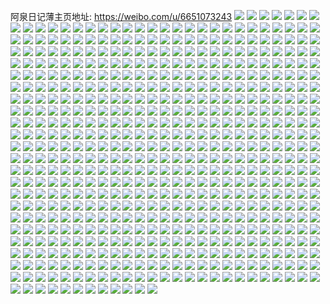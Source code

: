 阿泉日记薄主页地址: https://weibo.com/u/6651073243 
![](https://wx4.sinaimg.cn/mw2000/007g7dYTly1h914x9vu57j30u0140n3v.jpg) 
![](https://wx4.sinaimg.cn/mw2000/007g7dYTly1h914x4jyblj30u01nz176.jpg) 
![](https://wx4.sinaimg.cn/mw2000/007g7dYTly1h914xd29d1j30u0140wjs.jpg) 
![](https://wx4.sinaimg.cn/mw2000/007g7dYTly1h914x3jxgmj30u014014c.jpg) 
![](https://wx4.sinaimg.cn/mw2000/007g7dYTly1h914xb5fnaj30u013zthh.jpg) 
![](https://wx4.sinaimg.cn/mw2000/007g7dYTly1h914x5wu6sj30u02807nr.jpg) 
![](https://wx4.sinaimg.cn/mw2000/007g7dYTly1h914xdmvllj30u0140jxq.jpg) 
![](https://wx4.sinaimg.cn/mw2000/007g7dYTly1h914x7o37wj30u01y17m3.jpg) 
![](https://wx4.sinaimg.cn/mw2000/007g7dYTly1h914x8i3vcj30u0140wlh.jpg) 
![](https://wx4.sinaimg.cn/mw2000/007g7dYTly1h914xel00pj30u0140n5s.jpg) 
![](https://wx4.sinaimg.cn/mw2000/007g7dYTly1h914x97o5xj30u0140age.jpg) 
![](https://wx4.sinaimg.cn/mw2000/007g7dYTly1h914xcgzl9j30u0140teh.jpg) 
![](https://wx4.sinaimg.cn/mw2000/007g7dYTly1h8ygixyx53j317r1mbayq.jpg) 
![](https://wx4.sinaimg.cn/mw2000/007g7dYTly1h8ygivy6gvj317r1mce61.jpg) 
![](https://wx4.sinaimg.cn/mw2000/007g7dYTly1h8ygiykuqkj317r1mch7f.jpg) 
![](https://wx4.sinaimg.cn/mw2000/007g7dYTly1h8ygixisp2j317r1mc4qp.jpg) 
![](https://wx4.sinaimg.cn/mw2000/007g7dYTly1h8ygiyyzqlj317r1mc7ui.jpg) 
![](https://wx4.sinaimg.cn/mw2000/007g7dYTly1h8ygix3erfj30zk1hc1kx.jpg) 
![](https://wx4.sinaimg.cn/mw2000/007g7dYTly1h8ygiwduyxj317r1mc4i4.jpg) 
![](https://wx4.sinaimg.cn/mw2000/007g7dYTly1h8ygizhperj31ei1ei1kx.jpg) 
![](https://wx4.sinaimg.cn/mw2000/007g7dYTly1h8ygiwqvynj317r1mctuy.jpg) 
![](https://wx4.sinaimg.cn/mw2000/007g7dYTly1h8v4081if5j30u0191q9r.jpg) 
![](https://wx4.sinaimg.cn/mw2000/007g7dYTly1h8v406fpf2j31910u0dmw.jpg) 
![](https://wx4.sinaimg.cn/mw2000/007g7dYTly1h8v40jbdihj31910u0tg9.jpg) 
![](https://wx4.sinaimg.cn/mw2000/007g7dYTly1h8v40a3widj30u0191wlv.jpg) 
![](https://wx4.sinaimg.cn/mw2000/007g7dYTly1h8v40s38y3j30u01o0amx.jpg) 
![](https://wx4.sinaimg.cn/mw2000/007g7dYTly1h8v40ei7puj30u0191gt5.jpg) 
![](https://wx4.sinaimg.cn/mw2000/007g7dYTly1h8v40kj307j30u0191q8o.jpg) 
![](https://wx4.sinaimg.cn/mw2000/007g7dYTly1h8v40tyerlj30u0190q9l.jpg) 
![](https://wx4.sinaimg.cn/mw2000/007g7dYTly1h8v40nklaxj30u01900yt.jpg) 
![](https://wx4.sinaimg.cn/mw2000/007g7dYTly1h8v40cf465j30u0191wlo.jpg) 
![](https://wx4.sinaimg.cn/mw2000/007g7dYTly1h8v40h1jq7j30u0191agu.jpg) 
![](https://wx4.sinaimg.cn/mw2000/007g7dYTly1h8v40whnrnj30u0191tf4.jpg) 
![](https://wx4.sinaimg.cn/mw2000/007g7dYTly1h8mzq43mjoj30zk1hchdt.jpg) 
![](https://wx4.sinaimg.cn/mw2000/007g7dYTly1h8mvhe7wj3j317r1mcwxm.jpg) 
![](https://wx4.sinaimg.cn/mw2000/007g7dYTly1h8mzq22qo9j30zk1hckjl.jpg) 
![](https://wx4.sinaimg.cn/mw2000/007g7dYTly1h8mzq7zfx9j32c0340qv6.jpg) 
![](https://wx4.sinaimg.cn/mw2000/007g7dYTly1h8mzqq441rj32c0340qv9.jpg) 
![](https://wx4.sinaimg.cn/mw2000/007g7dYTly1h8mvhddnj4j325t21fkjm.jpg) 
![](https://wx4.sinaimg.cn/mw2000/007g7dYTly1h8mzqwgrvgj31q51q5hdt.jpg) 
![](https://wx4.sinaimg.cn/mw2000/007g7dYTly1h8mzr52sidj32c02c04qr.jpg) 
![](https://wx4.sinaimg.cn/mw2000/007g7dYTly1h8mzqtrw7uj31xe1xeqv5.jpg) 
![](https://wx4.sinaimg.cn/mw2000/007g7dYTly1h8mvhdyaipj317r1mcawd.jpg) 
![](https://wx4.sinaimg.cn/mw2000/007g7dYTly1h8mzqfr1fuj32c03401l1.jpg) 
![](https://wx4.sinaimg.cn/mw2000/007g7dYTly1h8mzr5skq7j30wi0winaf.jpg) 
![](https://wx4.sinaimg.cn/mw2000/007g7dYTly1h8mzr0zjdfj329n29qb2b.jpg) 
![](https://wx4.sinaimg.cn/mw2000/007g7dYTly1h8mzql101oj32c0340kjo.jpg) 
![](https://wx4.sinaimg.cn/mw2000/007g7dYTly1h8mzq0cd9gj32c0340npe.jpg) 
![](https://wx4.sinaimg.cn/mw2000/007g7dYTly1h8mvhams6ej3247247qv6.jpg) 
![](https://wx4.sinaimg.cn/mw2000/007g7dYTly1h8mvhhfxyhj32c0340kjn.jpg) 
![](https://wx4.sinaimg.cn/mw2000/007g7dYTly1h8gb01yk9uj30u0140qby.jpg) 
![](https://wx4.sinaimg.cn/mw2000/007g7dYTly1h8gazz7iooj30u00u0798.jpg) 
![](https://wx4.sinaimg.cn/mw2000/007g7dYTly1h8gazw68r6j30u0140dm3.jpg) 
![](https://wx4.sinaimg.cn/mw2000/007g7dYTly1h8gb00v9d8j30u00u078k.jpg) 
![](https://wx4.sinaimg.cn/mw2000/007g7dYTly1h8gazwpn4ij30u00u0wj0.jpg) 
![](https://wx4.sinaimg.cn/mw2000/007g7dYTly1h8gb02l07ej30vs0u0n2x.jpg) 
![](https://wx4.sinaimg.cn/mw2000/007g7dYTly1h8gazyeabij30u0140aka.jpg) 
![](https://wx4.sinaimg.cn/mw2000/007g7dYTly1h8gazx5zp1j30u00u0jw2.jpg) 
![](https://wx4.sinaimg.cn/mw2000/007g7dYTly1h8gb00apxjj30vs0u0dmw.jpg) 
![](https://wx4.sinaimg.cn/mw2000/007g7dYTly1h84ivf2ulsj30u00u0wiq.jpg) 
![](https://wx4.sinaimg.cn/mw2000/007g7dYTly1h84isqxlnxj30u00u0q88.jpg) 
![](https://wx4.sinaimg.cn/mw2000/007g7dYTly1h84it1hbltj30u01407e8.jpg) 
![](https://wx4.sinaimg.cn/mw2000/007g7dYTly1h84isoixybj30u00u00xq.jpg) 
![](https://wx4.sinaimg.cn/mw2000/007g7dYTly1h84ivahf51j30u01nmtay.jpg) 
![](https://wx4.sinaimg.cn/mw2000/007g7dYTly1h84iszf5jyj30u0140dn7.jpg) 
![](https://wx4.sinaimg.cn/mw2000/007g7dYTly1h84isstxjyj30u00u0440.jpg) 
![](https://wx4.sinaimg.cn/mw2000/007g7dYTly1h84isv5fp2j30u014079v.jpg) 
![](https://wx4.sinaimg.cn/mw2000/007g7dYTly1h84istyfhwj30u00u0tep.jpg) 
![](https://wx4.sinaimg.cn/mw2000/007g7dYTly1h84isxldkpj30u01407cw.jpg) 
![](https://wx4.sinaimg.cn/mw2000/007g7dYTly1h84ispuw2ij30u00u0wjs.jpg) 
![](https://wx4.sinaimg.cn/mw2000/007g7dYTly1h84ivd0q15j30u0140dkp.jpg) 
![](https://wx4.sinaimg.cn/mw2000/007g7dYTly1h83bvcdl5bj32c0340x6p.jpg) 
![](https://wx4.sinaimg.cn/mw2000/007g7dYTly1h83bvikn7kj32c0340b2a.jpg) 
![](https://wx4.sinaimg.cn/mw2000/007g7dYTly1h83bvrbzzhj30wi17ctiy.jpg) 
![](https://wx4.sinaimg.cn/mw2000/007g7dYTly1h83bv53qvlj32c0340b29.jpg) 
![](https://wx4.sinaimg.cn/mw2000/007g7dYTly1h83bv98g5cj32c03404qq.jpg) 
![](https://wx4.sinaimg.cn/mw2000/007g7dYTly1h83bvfrlayj32c0340b2a.jpg) 
![](https://wx4.sinaimg.cn/mw2000/007g7dYTly1h83bvli82yj32c0340b2a.jpg) 
![](https://wx4.sinaimg.cn/mw2000/007g7dYTly1h83bvnpa5tj32c03404qq.jpg) 
![](https://wx4.sinaimg.cn/mw2000/007g7dYTly1h83bvqnnxsj32c0340kjm.jpg) 
![](https://wx4.sinaimg.cn/mw2000/007g7dYTly1h809f80x90j31ru1ruhdt.jpg) 
![](https://wx4.sinaimg.cn/mw2000/007g7dYTly1h809f8ol1hj31ry1ryb29.jpg) 
![](https://wx4.sinaimg.cn/mw2000/007g7dYTly1h809f9kv58j32222224qq.jpg) 
![](https://wx4.sinaimg.cn/mw2000/007g7dYTly1h809fazfghj32c02c07wi.jpg) 
![](https://wx4.sinaimg.cn/mw2000/007g7dYTly1h7ykhtbtr3j30u0140qdu.jpg) 
![](https://wx4.sinaimg.cn/mw2000/007g7dYTly1h7yki2ho87j30u0140k04.jpg) 
![](https://wx4.sinaimg.cn/mw2000/007g7dYTly1h7ykhu8c6yj30u0140n56.jpg) 
![](https://wx4.sinaimg.cn/mw2000/007g7dYTly1h7ykhy3thsj30u01vih2o.jpg) 
![](https://wx4.sinaimg.cn/mw2000/007g7dYTly1h7yki42k0bj30u0140akf.jpg) 
![](https://wx4.sinaimg.cn/mw2000/007g7dYTly1h7ykhz9auxj30u01vinaj.jpg) 
![](https://wx4.sinaimg.cn/mw2000/007g7dYTly1h7ykhwvng9j30u00u0grd.jpg) 
![](https://wx4.sinaimg.cn/mw2000/007g7dYTly1h7ykhveercj31400u04a5.jpg) 
![](https://wx4.sinaimg.cn/mw2000/007g7dYTly1h7yki31c14j30u00u044e.jpg) 
![](https://wx4.sinaimg.cn/mw2000/007g7dYTly1h7yki1cxfoj30u0140qc1.jpg) 
![](https://wx4.sinaimg.cn/mw2000/007g7dYTly1h7ykhwaq4wj31400u0dr7.jpg) 
![](https://wx4.sinaimg.cn/mw2000/007g7dYTly1h7ykhs4brkj31hc0u0wnq.jpg) 
![](https://wx4.sinaimg.cn/mw2000/007g7dYTly1h7t5uees61j317r1mc4qp.jpg) 
![](https://wx4.sinaimg.cn/mw2000/007g7dYTly1h7t5uexk7uj30zk1hch4x.jpg) 
![](https://wx4.sinaimg.cn/mw2000/007g7dYTly1h7v50ieslmj31731lghdt.jpg) 
![](https://wx4.sinaimg.cn/mw2000/007g7dYTly1h7v50o1l3hj31ei1eiav4.jpg) 
![](https://wx4.sinaimg.cn/mw2000/007g7dYTly1h7v50j3jdfj31ej1eh1jx.jpg) 
![](https://wx4.sinaimg.cn/mw2000/007g7dYTly1h7v50og5o5j31ei1eiaxs.jpg) 
![](https://wx4.sinaimg.cn/mw2000/007g7dYTly1h7v50opq3ij31ei1ej4hd.jpg) 
![](https://wx4.sinaimg.cn/mw2000/007g7dYTly1h7v50ju5c5j317r1mcty4.jpg) 
![](https://wx4.sinaimg.cn/mw2000/007g7dYTly1h7v50fz2pij32c0340qv8.jpg) 
![](https://wx4.sinaimg.cn/mw2000/007g7dYTly1h7v50hptnbj31nx1nxu0x.jpg) 
![](https://wx4.sinaimg.cn/mw2000/007g7dYTly1h7v50n4s1fj32c0340kjo.jpg) 
![](https://wx4.sinaimg.cn/mw2000/007g7dYTly1h7v50irbfpj31mc17rtrw.jpg) 
![](https://wx4.sinaimg.cn/mw2000/007g7dYTly1h7v50nmmmej317r1mc1kx.jpg) 
![](https://wx4.sinaimg.cn/mw2000/007g7dYTly1h7v50jh4fkj317r1mc7pp.jpg) 
![](https://wx4.sinaimg.cn/mw2000/007g7dYTly1h7sw3a2fmvj317r1mcqoj.jpg) 
![](https://wx4.sinaimg.cn/mw2000/007g7dYTly1h7sw37cnvuj32c0340hdw.jpg) 
![](https://wx4.sinaimg.cn/mw2000/007g7dYTly1h7sw33gqgzj317r1mc1kx.jpg) 
![](https://wx4.sinaimg.cn/mw2000/007g7dYTly1h7sw330q4qj317r1mckhw.jpg) 
![](https://wx4.sinaimg.cn/mw2000/007g7dYTly1h7sw384rdgj317r1mc7m7.jpg) 
![](https://wx4.sinaimg.cn/mw2000/007g7dYTly1h7sw3928sqj317r1mc1kx.jpg) 
![](https://wx4.sinaimg.cn/mw2000/007g7dYTly1h7sw38k0svj317r1mc1hh.jpg) 
![](https://wx4.sinaimg.cn/mw2000/007g7dYTly1h7sw3eys0kj30zk1hch5t.jpg) 
![](https://wx4.sinaimg.cn/mw2000/007g7dYTly1h7sw32j6ihj31mc17r4ph.jpg) 
![](https://wx4.sinaimg.cn/mw2000/007g7dYTly1h7sw39pd8kj31mc17sh5t.jpg) 
![](https://wx4.sinaimg.cn/mw2000/007g7dYTly1h7sw39eoxzj317r1mce3g.jpg) 
![](https://wx4.sinaimg.cn/mw2000/007g7dYTly1h7sw3e54krj32c0340x6s.jpg) 
![](https://wx4.sinaimg.cn/mw2000/007g7dYTly1h7pm8w5xw7j30u0140dvj.jpg) 
![](https://wx4.sinaimg.cn/mw2000/007g7dYTly1h7pm91qr7oj30u0140dto.jpg) 
![](https://wx4.sinaimg.cn/mw2000/007g7dYTly1h7pm8xkdjyj30u0140qik.jpg) 
![](https://wx4.sinaimg.cn/mw2000/007g7dYTly1h7pm8yxs4jj30u0140too.jpg) 
![](https://wx4.sinaimg.cn/mw2000/007g7dYTly1h7pm9397r4j30u0140qaa.jpg) 
![](https://wx4.sinaimg.cn/mw2000/007g7dYTly1h7pm9080wqj31400u0h0c.jpg) 
![](https://wx4.sinaimg.cn/mw2000/007g7dYTly1h7pm94cksaj30u014014o.jpg) 
![](https://wx4.sinaimg.cn/mw2000/007g7dYTly1h7pm96lzjhj30u0140wq5.jpg) 
![](https://wx4.sinaimg.cn/mw2000/007g7dYTly1h7pm8tiaekj30u01407h2.jpg) 
![](https://wx4.sinaimg.cn/mw2000/007g7dYTly1h7pm92jcyhj30u0140jzr.jpg) 
![](https://wx4.sinaimg.cn/mw2000/007g7dYTly1h7pm95ffktj30u00u048f.jpg) 
![](https://wx4.sinaimg.cn/mw2000/007g7dYTly1h7pm97w56ej30u0140tji.jpg) 
![](https://wx4.sinaimg.cn/mw2000/007g7dYTly1h7myg5gg73j32c11r1hdv.jpg) 
![](https://wx4.sinaimg.cn/mw2000/007g7dYTly1h7myfverwbj317r1mcqtn.jpg) 
![](https://wx4.sinaimg.cn/mw2000/007g7dYTly1h7mygaq67sj317r1mc1kx.jpg) 
![](https://wx4.sinaimg.cn/mw2000/007g7dYTly1h7myfw150dj317r1mc1kx.jpg) 
![](https://wx4.sinaimg.cn/mw2000/007g7dYTly1h7myfuz10zj317r1mc1kx.jpg) 
![](https://wx4.sinaimg.cn/mw2000/007g7dYTly1h7myfvozx4j317r1mcwz9.jpg) 
![](https://wx4.sinaimg.cn/mw2000/007g7dYTly1h7myg0xu6kj33402c01l0.jpg) 
![](https://wx4.sinaimg.cn/mw2000/007g7dYTly1h7myg9zfl1j32c03401l2.jpg) 
![](https://wx4.sinaimg.cn/mw2000/007g7dYTly1h7myfwf7l6j31ei1eie77.jpg) 
![](https://wx4.sinaimg.cn/mw2000/007g7dYTly1h7krybak6oj30u0140al6.jpg) 
![](https://wx4.sinaimg.cn/mw2000/007g7dYTly1h7krycpb1cj30u0190qeg.jpg) 
![](https://wx4.sinaimg.cn/mw2000/007g7dYTly1h7krydppr9j30u014010n.jpg) 
![](https://wx4.sinaimg.cn/mw2000/007g7dYTly1h7kryf53i8j30u0190k46.jpg) 
![](https://wx4.sinaimg.cn/mw2000/007g7dYTly1h7krya1m5gj30u0140ai4.jpg) 
![](https://wx4.sinaimg.cn/mw2000/007g7dYTly1h7krygtuobj30u0190tks.jpg) 
![](https://wx4.sinaimg.cn/mw2000/007g7dYTly1h7kryingevj30u01o0gu6.jpg) 
![](https://wx4.sinaimg.cn/mw2000/007g7dYTly1h7kryk5m0hj31400u0wlk.jpg) 
![](https://wx4.sinaimg.cn/mw2000/007g7dYTly1h7krylfdtlj30u0140jzu.jpg) 
![](https://wx4.sinaimg.cn/mw2000/007g7dYTly1h7jhldgqchj317r1mb1kx.jpg) 
![](https://wx4.sinaimg.cn/mw2000/007g7dYTly1h7jhlma3j0j32c03404qs.jpg) 
![](https://wx4.sinaimg.cn/mw2000/007g7dYTly1h7jhlbon7jj317r1mchcm.jpg) 
![](https://wx4.sinaimg.cn/mw2000/007g7dYTly1h7jhlbz3noj30zk1z4n9p.jpg) 
![](https://wx4.sinaimg.cn/mw2000/007g7dYTly1h7jhlcvp1jj31ei1ei1hu.jpg) 
![](https://wx4.sinaimg.cn/mw2000/007g7dYTly1h7jhlb6qtbj30zk1bdn75.jpg) 
![](https://wx4.sinaimg.cn/mw2000/007g7dYTly1h7jhlcfpfbj317r1mchbe.jpg) 
![](https://wx4.sinaimg.cn/mw2000/007g7dYTly1h7jhlgemc6j30zk1hcty4.jpg) 
![](https://wx4.sinaimg.cn/mw2000/007g7dYTly1h7jhlfmbjdj30zk0zk10z.jpg) 
![](https://wx4.sinaimg.cn/mw2000/007g7dYTly1h7jhlf2k5ij33402c0u0z.jpg) 
![](https://wx4.sinaimg.cn/mw2000/007g7dYTly1h7jhln88avj317r1mckea.jpg) 
![](https://wx4.sinaimg.cn/mw2000/007g7dYTly1h7evwj6wznj319h19hkjl.jpg) 
![](https://wx4.sinaimg.cn/mw2000/007g7dYTly1h7evwkh5ktj31ei1ei4q6.jpg) 
![](https://wx4.sinaimg.cn/mw2000/007g7dYTly1h7evwjit6sj317r1mc78f.jpg) 
![](https://wx4.sinaimg.cn/mw2000/007g7dYTly1h7evwluqzbj31ei1eiqno.jpg) 
![](https://wx4.sinaimg.cn/mw2000/007g7dYTly1h7evwk0lwdj30zk1r5e81.jpg) 
![](https://wx4.sinaimg.cn/mw2000/007g7dYTly1h7evwkz1cbj30zk1z4tka.jpg) 
![](https://wx4.sinaimg.cn/mw2000/007g7dYTly1h7evwpgfzdj317r1mcnh3.jpg) 
![](https://wx4.sinaimg.cn/mw2000/007g7dYTly1h7evwlfbtbj317r1mcdva.jpg) 
![](https://wx4.sinaimg.cn/mw2000/007g7dYTly1h7evwikipcj31ei1ei4p3.jpg) 
![](https://wx4.sinaimg.cn/mw2000/007g7dYTly1h77yy9sc1sj32c03404g8.jpg) 
![](https://wx4.sinaimg.cn/mw2000/007g7dYTly1h77yy3qn7gj317r1mbgu6.jpg) 
![](https://wx4.sinaimg.cn/mw2000/007g7dYTly1h77yy8gztej317r1mcdoo.jpg) 
![](https://wx4.sinaimg.cn/mw2000/007g7dYTly1h77yy3ci22j317r1mc1kx.jpg) 
![](https://wx4.sinaimg.cn/mw2000/007g7dYTly1h783zs7moxj33402c0tmp.jpg) 
![](https://wx4.sinaimg.cn/mw2000/007g7dYTly1h77yy7zsw0j32c0340e81.jpg) 
![](https://wx4.sinaimg.cn/mw2000/007g7dYTly1h77yy42u3tj31mc17rgri.jpg) 
![](https://wx4.sinaimg.cn/mw2000/007g7dYTly1h76e0ymapqj318m18m418.jpg) 
![](https://wx4.sinaimg.cn/mw2000/007g7dYTly1h76e0y9gimj31ei1eidum.jpg) 
![](https://wx4.sinaimg.cn/mw2000/007g7dYTly1h76e0yyh3wj319k19ke1t.jpg) 
![](https://wx4.sinaimg.cn/mw2000/007g7dYTly1h75yypfvovj317r1mc101.jpg) 
![](https://wx4.sinaimg.cn/mw2000/007g7dYTly1h75yyo6sysj317r1mchdj.jpg) 
![](https://wx4.sinaimg.cn/mw2000/007g7dYTly1h75yyp1xe2j317r1mc7uz.jpg) 
![](https://wx4.sinaimg.cn/mw2000/007g7dYTly1h75yylu2etj31mc17rthn.jpg) 
![](https://wx4.sinaimg.cn/mw2000/007g7dYTly1h75yyol4jbj31mc17rh8j.jpg) 
![](https://wx4.sinaimg.cn/mw2000/007g7dYTly1h75yym66igj31mc17r77d.jpg) 
![](https://wx4.sinaimg.cn/mw2000/007g7dYTly1h75yzuser9j31ei1eiq5t.jpg) 
![](https://wx4.sinaimg.cn/mw2000/007g7dYTly1h6t2n3aqz1j317r1mctib.jpg) 
![](https://wx4.sinaimg.cn/mw2000/007g7dYTly1h6t2nwv2y9j30u00u0qhh.jpg) 
![](https://wx4.sinaimg.cn/mw2000/007g7dYTly1h6t2ncfm67j30zk0zk0x4.jpg) 
![](https://wx4.sinaimg.cn/mw2000/007g7dYTly1h6sx9chstdj31mc17ral5.jpg) 
![](https://wx4.sinaimg.cn/mw2000/007g7dYTly1h6t2nc7pcnj317s1mbwpp.jpg) 
![](https://wx4.sinaimg.cn/mw2000/007g7dYTly1h6t2n8p4woj33402c0u11.jpg) 
![](https://wx4.sinaimg.cn/mw2000/007g7dYTly1h6t2ncmgtbj312b12btd1.jpg) 
![](https://wx4.sinaimg.cn/mw2000/007g7dYTly1h6t2nax24ij3168168hdt.jpg) 
![](https://wx4.sinaimg.cn/mw2000/007g7dYTly1h6t2nczf15j317q1mbke4.jpg) 
![](https://wx4.sinaimg.cn/mw2000/007g7dYTly1h6t2nb9wcvj317r1mcnji.jpg) 
![](https://wx4.sinaimg.cn/mw2000/007g7dYTly1h6sx9bxqqyj31mc17rqt5.jpg) 
![](https://wx4.sinaimg.cn/mw2000/007g7dYTly1h6t2ndt4uej317r1mcwnr.jpg) 
![](https://wx4.sinaimg.cn/mw2000/007g7dYTly1h6t2ndhp48j317r1mc7wh.jpg) 
![](https://wx4.sinaimg.cn/mw2000/007g7dYTly1h6t2nbpdtxj317q1mb4hf.jpg) 
![](https://wx4.sinaimg.cn/mw2000/007g7dYTly1h6sx9bj3h6j319f19fe81.jpg) 
![](https://wx4.sinaimg.cn/mw2000/007g7dYTly1h6pl9trmi2j31ei1ei7s9.jpg) 
![](https://wx4.sinaimg.cn/mw2000/007g7dYTly1h6pl9qdylej31ei1ei181.jpg) 
![](https://wx4.sinaimg.cn/mw2000/007g7dYTly1h6pl9slv61j31ei1ei4lx.jpg) 
![](https://wx4.sinaimg.cn/mw2000/007g7dYTly1h6pl9pofdnj32io1w07wh.jpg) 
![](https://wx4.sinaimg.cn/mw2000/007g7dYTly1h6pl9r2qp1j31mc17rb29.jpg) 
![](https://wx4.sinaimg.cn/mw2000/007g7dYTly1h6pl9ysi7dj32p020r4qr.jpg) 
![](https://wx4.sinaimg.cn/mw2000/007g7dYTly1h6pl9vp3qtj30uk14qgql.jpg) 
![](https://wx4.sinaimg.cn/mw2000/007g7dYTly1h6plakllvej30u00u0k16.jpg) 
![](https://wx4.sinaimg.cn/mw2000/007g7dYTly1h6pl9rni3gj31mc17rkjl.jpg) 
![](https://wx4.sinaimg.cn/mw2000/007g7dYTly1h6l32l9wgsj30u01a6wwy.jpg) 
![](https://wx4.sinaimg.cn/mw2000/007g7dYTly1h6l32gv53mj30u014048u.jpg) 
![](https://wx4.sinaimg.cn/mw2000/007g7dYTly1h6l32k0r8hj30u019012s.jpg) 
![](https://wx4.sinaimg.cn/mw2000/007g7dYTly1h6l32httsqj30u0140an8.jpg) 
![](https://wx4.sinaimg.cn/mw2000/007g7dYTly1h6l32ly13xj31400u075y.jpg) 
![](https://wx4.sinaimg.cn/mw2000/007g7dYTly1h6l32fve3yj31400u0gsy.jpg) 
![](https://wx4.sinaimg.cn/mw2000/007g7dYTly1h6l32iufhrj30u0190dul.jpg) 
![](https://wx4.sinaimg.cn/mw2000/007g7dYTly1h6l32mo6chj30u0140tgv.jpg) 
![](https://wx4.sinaimg.cn/mw2000/007g7dYTly1h6l32np9nuj30u0190gt1.jpg) 
![](https://wx4.sinaimg.cn/mw2000/007g7dYTly1h6geiw3eyej30u0140tgn.jpg) 
![](https://wx4.sinaimg.cn/mw2000/007g7dYTly1h6geiwjwa7j313o0u0adw.jpg) 
![](https://wx4.sinaimg.cn/mw2000/007g7dYTly1h6e3drzr9ej31400u0127.jpg) 
![](https://wx4.sinaimg.cn/mw2000/007g7dYTly1h6e3dy6hgaj31400u0jzl.jpg) 
![](https://wx4.sinaimg.cn/mw2000/007g7dYTly1h6e3dsx16uj31400u0jvv.jpg) 
![](https://wx4.sinaimg.cn/mw2000/007g7dYTly1h6e3dz6zr7j30u00u0jz2.jpg) 
![](https://wx4.sinaimg.cn/mw2000/007g7dYTly1h6e3dr0xa2j31400u0q64.jpg) 
![](https://wx4.sinaimg.cn/mw2000/007g7dYTly1h6e3e0a5gtj31400u0dnr.jpg) 
![](https://wx4.sinaimg.cn/mw2000/007g7dYTly1h6e3dw1jyzj30w20u0798.jpg) 
![](https://wx4.sinaimg.cn/mw2000/007g7dYTly1h6e3dx56yhj31400u0gsh.jpg) 
![](https://wx4.sinaimg.cn/mw2000/007g7dYTly1h6e3du2donj30u0140k3f.jpg) 
![](https://wx4.sinaimg.cn/mw2000/007g7dYTly1h6e3dv61s2j30u0140ju4.jpg) 
![](https://wx4.sinaimg.cn/mw2000/007g7dYTly1h6e3e1fyalj31400u0grq.jpg) 
![](https://wx4.sinaimg.cn/mw2000/007g7dYTly1h6e3e2urwbj30u0140jyc.jpg) 
![](https://wx4.sinaimg.cn/mw2000/007g7dYTly1h6b522jtfvj31400u0gsq.jpg) 
![](https://wx4.sinaimg.cn/mw2000/007g7dYTly1h6b521otjvj30u0140q85.jpg) 
![](https://wx4.sinaimg.cn/mw2000/007g7dYTly1h69eug4paij30u0140wmz.jpg) 
![](https://wx4.sinaimg.cn/mw2000/007g7dYTly1h69eugsgz7j30u00u075l.jpg) 
![](https://wx4.sinaimg.cn/mw2000/007g7dYTly1h69euj4tuoj31400u077s.jpg) 
![](https://wx4.sinaimg.cn/mw2000/007g7dYTly1h69euk7ambj30u0140ab8.jpg) 
![](https://wx4.sinaimg.cn/mw2000/007g7dYTly1h69eunrupej31400u0n51.jpg) 
![](https://wx4.sinaimg.cn/mw2000/007g7dYTly1h69eul16bej30u0140jy6.jpg) 
![](https://wx4.sinaimg.cn/mw2000/007g7dYTly1h69eulpc5zj30u00u0gsb.jpg) 
![](https://wx4.sinaimg.cn/mw2000/007g7dYTly1h69eumu6qnj30u0140n0k.jpg) 
![](https://wx4.sinaimg.cn/mw2000/007g7dYTly1h69euf31s1j31400u0tcb.jpg) 
![](https://wx4.sinaimg.cn/mw2000/007g7dYTly1h683dn1hpqj31mc17r0zn.jpg) 
![](https://wx4.sinaimg.cn/mw2000/007g7dYTly1h683dr96eaj31ei1ei419.jpg) 
![](https://wx4.sinaimg.cn/mw2000/007g7dYTly1h683dngxoij31mc17r1kx.jpg) 
![](https://wx4.sinaimg.cn/mw2000/007g7dYTly1h683do57j9j31mc17rty5.jpg) 
![](https://wx4.sinaimg.cn/mw2000/007g7dYTly1h683dolp37j317r1mc4a5.jpg) 
![](https://wx4.sinaimg.cn/mw2000/007g7dYTly1h683dnsv3yj317q1mc4jm.jpg) 
![](https://wx4.sinaimg.cn/mw2000/007g7dYTly1h683doyz7yj31ei1eiqat.jpg) 
![](https://wx4.sinaimg.cn/mw2000/007g7dYTly1h683dm84frj31741n7wkw.jpg) 
![](https://wx4.sinaimg.cn/mw2000/007g7dYTly1h683dqwzfqj324x24x16s.jpg) 
![](https://wx4.sinaimg.cn/mw2000/007g7dYTly1h64rkvrkn5j31400u0n11.jpg) 
![](https://wx4.sinaimg.cn/mw2000/007g7dYTly1h64rksfk1jj31400u00wn.jpg) 
![](https://wx4.sinaimg.cn/mw2000/007g7dYTly1h64roadw62j30u0140k2o.jpg) 
![](https://wx4.sinaimg.cn/mw2000/007g7dYTly1h64rkq206dj31400u0jx7.jpg) 
![](https://wx4.sinaimg.cn/mw2000/007g7dYTly1h64rkuohomj30u0140afl.jpg) 
![](https://wx4.sinaimg.cn/mw2000/007g7dYTly1h64rkp42g8j30u0140dp0.jpg) 
![](https://wx4.sinaimg.cn/mw2000/007g7dYTly1h64rkt67foj30u0140jyz.jpg) 
![](https://wx4.sinaimg.cn/mw2000/007g7dYTly1h64rkqrmk3j30u0140mzc.jpg) 
![](https://wx4.sinaimg.cn/mw2000/007g7dYTly1h64rkro2zsj30u01400w7.jpg) 
![](https://wx4.sinaimg.cn/mw2000/007g7dYTly1h62v24zwl4j31mc17r1kx.jpg) 
![](https://wx4.sinaimg.cn/mw2000/007g7dYTly1h62v29h519j32a11pku0y.jpg) 
![](https://wx4.sinaimg.cn/mw2000/007g7dYTly1h62v2b2yoaj31mc17rngm.jpg) 
![](https://wx4.sinaimg.cn/mw2000/007g7dYTly1h62v2620p6j317r1mcn4d.jpg) 
![](https://wx4.sinaimg.cn/mw2000/007g7dYTly1h62v2arzywj314u1ig13r.jpg) 
![](https://wx4.sinaimg.cn/mw2000/007g7dYTly1h62v26eg0dj31ei1einnz.jpg) 
![](https://wx4.sinaimg.cn/mw2000/007g7dYTly1h62v26ru6mj31ei1eitd1.jpg) 
![](https://wx4.sinaimg.cn/mw2000/007g7dYTly1h62v25qy82j30x1181n4l.jpg) 
![](https://wx4.sinaimg.cn/mw2000/007g7dYTly1h62v278047j31mc17r4qp.jpg) 
![](https://wx4.sinaimg.cn/mw2000/007g7dYTly1h5z1gtp09tj31400u0guc.jpg) 
![](https://wx4.sinaimg.cn/mw2000/007g7dYTly1h5z1gz8y51j30vi0u00up.jpg) 
![](https://wx4.sinaimg.cn/mw2000/007g7dYTly1h5z1guii9gj31400u0td0.jpg) 
![](https://wx4.sinaimg.cn/mw2000/007g7dYTly1h5z1gvfow2j31400u0jw4.jpg) 
![](https://wx4.sinaimg.cn/mw2000/007g7dYTly1h5z1gscxujj31400u0tb5.jpg) 
![](https://wx4.sinaimg.cn/mw2000/007g7dYTly1h5z1gxij5cj30u0190dqf.jpg) 
![](https://wx4.sinaimg.cn/mw2000/007g7dYTly1h5z1gyij59j31400u0419.jpg) 
![](https://wx4.sinaimg.cn/mw2000/007g7dYTly1h5z1gwbofcj30u0190gvr.jpg) 
![](https://wx4.sinaimg.cn/mw2000/007g7dYTly1h5z1gqdjopj31400u0th7.jpg) 
![](https://wx4.sinaimg.cn/mw2000/007g7dYTly1h5uunqj2v0j33402c01l0.jpg) 
![](https://wx4.sinaimg.cn/mw2000/007g7dYTly1h5uuo0kj45j32c0340b2e.jpg) 
![](https://wx4.sinaimg.cn/mw2000/007g7dYTly1h5uungmbyij31be0zkndg.jpg) 
![](https://wx4.sinaimg.cn/mw2000/007g7dYTly1h5uunfyamwj30zk1be1kx.jpg) 
![](https://wx4.sinaimg.cn/mw2000/007g7dYTly1h5uunvzkp5j33402c01l3.jpg) 
![](https://wx4.sinaimg.cn/mw2000/007g7dYTly1h5uunmxiafj32c03401l0.jpg) 
![](https://wx4.sinaimg.cn/mw2000/007g7dYTly1h5uunjnf30j32c03401kz.jpg) 
![](https://wx4.sinaimg.cn/mw2000/007g7dYTly1h5uune4xqkj32c0340b2b.jpg) 
![](https://wx4.sinaimg.cn/mw2000/007g7dYTly1h5uunrgz7zj32302rze81.jpg) 
![](https://wx4.sinaimg.cn/mw2000/007g7dYTly1h5hlql8cbjj30u00u079s.jpg) 
![](https://wx4.sinaimg.cn/mw2000/007g7dYTly1h5hlqnaqpsj30u0190wt4.jpg) 
![](https://wx4.sinaimg.cn/mw2000/007g7dYTly1h5hlqlvt7sj30u00u0grh.jpg) 
![](https://wx4.sinaimg.cn/mw2000/007g7dYTly1h5hlqjlj4nj30u0140ai3.jpg) 
![](https://wx4.sinaimg.cn/mw2000/007g7dYTly1h5hmnux83tj30v30u0q4w.jpg) 
![](https://wx4.sinaimg.cn/mw2000/007g7dYTly1h5hlqp4nivj30u014047v.jpg) 
![](https://wx4.sinaimg.cn/mw2000/007g7dYTly1h5hlqoka8uj30u018zapi.jpg) 
![](https://wx4.sinaimg.cn/mw2000/007g7dYTly1h5hlqk4m64j30u0141aga.jpg) 
![](https://wx4.sinaimg.cn/mw2000/007g7dYTly1h5hlqpzkckj30u018zamo.jpg) 
![](https://wx4.sinaimg.cn/mw2000/007g7dYTly1h5hlqqknswj31400u07at.jpg) 
![](https://wx4.sinaimg.cn/mw2000/007g7dYTly1h5hlqmidigj30u0140n5g.jpg) 
![](https://wx4.sinaimg.cn/mw2000/007g7dYTly1h5hlqr0gawj30ra0khdii.jpg) 
![](https://wx4.sinaimg.cn/mw2000/007g7dYTly1h5bxegzbq4j33402c0hdv.jpg) 
![](https://wx4.sinaimg.cn/mw2000/007g7dYTly1h5bxeicrmij317r1mcnnk.jpg) 
![](https://wx4.sinaimg.cn/mw2000/007g7dYTly1h5bxej3peaj317r1mcx3q.jpg) 
![](https://wx4.sinaimg.cn/mw2000/007g7dYTly1h5bxehno0lj317r1mcdxh.jpg) 
![](https://wx4.sinaimg.cn/mw2000/007g7dYTly1h5bxel01kej317r1mc1kx.jpg) 
![](https://wx4.sinaimg.cn/mw2000/007g7dYTly1h5bxee1vdmj317e1mtto5.jpg) 
![](https://wx4.sinaimg.cn/mw2000/007g7dYTly1h5bxekaj6lj31ba1hz1kx.jpg) 
![](https://wx4.sinaimg.cn/mw2000/007g7dYTly1h5bxellx36j31mc17r7oz.jpg) 
![](https://wx4.sinaimg.cn/mw2000/007g7dYTly1h5bxejojdmj31mc17r1io.jpg) 
![](https://wx4.sinaimg.cn/mw2000/007g7dYTly1h575re95bwj30u0140wlq.jpg) 
![](https://wx4.sinaimg.cn/mw2000/007g7dYTly1h575rioookj30u0140dlf.jpg) 
![](https://wx4.sinaimg.cn/mw2000/007g7dYTly1h575rkmbc9j31400u0dlt.jpg) 
![](https://wx4.sinaimg.cn/mw2000/007g7dYTly1h575rflsagj31400u010q.jpg) 
![](https://wx4.sinaimg.cn/mw2000/007g7dYTly1h575rg6u1tj31400u0ak5.jpg) 
![](https://wx4.sinaimg.cn/mw2000/007g7dYTly1h575rezcwqj316n0u0ajn.jpg) 
![](https://wx4.sinaimg.cn/mw2000/007g7dYTly1h575rgvabdj31400u0h1d.jpg) 
![](https://wx4.sinaimg.cn/mw2000/007g7dYTly1h575rib1rmj31400u0463.jpg) 
![](https://wx4.sinaimg.cn/mw2000/007g7dYTly1h575rhqnd4j31400u0tml.jpg) 
![](https://wx4.sinaimg.cn/mw2000/007g7dYTly1h575rjloyqj30u0140akw.jpg) 
![](https://wx4.sinaimg.cn/mw2000/007g7dYTly1h575rl8c8sj30wi0oezr9.jpg) 
![](https://wx4.sinaimg.cn/mw2000/007g7dYTly1h575rk0wjmj31400u07be.jpg) 
![](https://wx4.sinaimg.cn/mw2000/007g7dYTly1h565dqy8btj30u0140go8.jpg) 
![](https://wx4.sinaimg.cn/mw2000/007g7dYTly1h565dqkd1cj30u00u0jul.jpg) 
![](https://wx4.sinaimg.cn/mw2000/007g7dYTly1h565dr9pnqj30u00u0tb6.jpg) 
![](https://wx4.sinaimg.cn/mw2000/007g7dYTly1h565drjfovj30u00u0q54.jpg) 
![](https://wx4.sinaimg.cn/mw2000/007g7dYTly1h565drw65bj30u00u0acs.jpg) 
![](https://wx4.sinaimg.cn/mw2000/007g7dYTly1h565ds9e50j30u00u0juz.jpg) 
![](https://wx4.sinaimg.cn/mw2000/007g7dYTly1h565dsn1w0j30u00u0acx.jpg) 
![](https://wx4.sinaimg.cn/mw2000/007g7dYTly1h565dtb09fj30u00uhjt5.jpg) 
![](https://wx4.sinaimg.cn/mw2000/007g7dYTly1h565dtls15j30u00u0jtv.jpg) 
![](https://wx4.sinaimg.cn/mw2000/007g7dYTly1h5494h2xo2j30u0140dj4.jpg) 
![](https://wx4.sinaimg.cn/mw2000/007g7dYTly1h5494dqqvrj30u0140ahb.jpg) 
![](https://wx4.sinaimg.cn/mw2000/007g7dYTly1h5494fxucdj30u01400xf.jpg) 
![](https://wx4.sinaimg.cn/mw2000/007g7dYTly1h5494e8d8cj30u0140tdh.jpg) 
![](https://wx4.sinaimg.cn/mw2000/007g7dYTly1h5494iyoiyj30u0140wkp.jpg) 
![](https://wx4.sinaimg.cn/mw2000/007g7dYTly1h5494enk35j30u00u07a6.jpg) 
![](https://wx4.sinaimg.cn/mw2000/007g7dYTly1h5494fb6vhj31400u0gux.jpg) 
![](https://wx4.sinaimg.cn/mw2000/007g7dYTly1h5494joyhrj31400u0n5s.jpg) 
![](https://wx4.sinaimg.cn/mw2000/007g7dYTly1h5494gltdrj30u014047q.jpg) 
![](https://wx4.sinaimg.cn/mw2000/007g7dYTly1h5494hwtpyj30u0141alh.jpg) 
![](https://wx4.sinaimg.cn/mw2000/007g7dYTly1h5494d3qejj30u0140101.jpg) 
![](https://wx4.sinaimg.cn/mw2000/007g7dYTly1h5494ihf13j30u0140qb8.jpg) 
![](https://wx4.sinaimg.cn/mw2000/007g7dYTly1h4wtagks3nj30u014049p.jpg) 
![](https://wx4.sinaimg.cn/mw2000/007g7dYTly1h4wtaf80pkj30u01407dz.jpg) 
![](https://wx4.sinaimg.cn/mw2000/007g7dYTly1h4wtafrgoaj30u0140n5h.jpg) 
![](https://wx4.sinaimg.cn/mw2000/007g7dYTly1h4wta7ziw9j30u0140gsx.jpg) 
![](https://wx4.sinaimg.cn/mw2000/007g7dYTly1h4wtab1j8tj30u0140gt5.jpg) 
![](https://wx4.sinaimg.cn/mw2000/007g7dYTly1h4wta7hbltj30u01440za.jpg) 
![](https://wx4.sinaimg.cn/mw2000/007g7dYTly1h4wtaag0cwj30u014ewob.jpg) 
![](https://wx4.sinaimg.cn/mw2000/007g7dYTly1h4wta93wyhj30u0140ags.jpg) 
![](https://wx4.sinaimg.cn/mw2000/007g7dYTly1h4wta9s9haj30u0140n69.jpg) 
![](https://wx4.sinaimg.cn/mw2000/007g7dYTly1h4wtabjasaj30u014043q.jpg) 
![](https://wx4.sinaimg.cn/mw2000/007g7dYTly1h4wtah6ir9j30u0140wme.jpg) 
![](https://wx4.sinaimg.cn/mw2000/007g7dYTly1h4wtac4939j31400u0jz5.jpg) 
![](https://wx4.sinaimg.cn/mw2000/007g7dYTly1h4wta8k9loj30u0140q97.jpg) 
![](https://wx4.sinaimg.cn/mw2000/007g7dYTly1h4wtahwxhhj30u01407g7.jpg) 
![](https://wx4.sinaimg.cn/mw2000/007g7dYTly1h4s9h70gemj31kg2397wi.jpg) 
![](https://wx4.sinaimg.cn/mw2000/007g7dYTly1h4s9gw19o0j32bc3347wi.jpg) 
![](https://wx4.sinaimg.cn/mw2000/007g7dYTly1h4s9gsh2maj30lb0sgdkd.jpg) 
![](https://wx4.sinaimg.cn/mw2000/007g7dYTly1h4s9h1i2q3j32bc334qv6.jpg) 
![](https://wx4.sinaimg.cn/mw2000/007g7dYTly1h4s9guqvmpj32bc334npe.jpg) 
![](https://wx4.sinaimg.cn/mw2000/007g7dYTly1h4s9h31a8oj32bc334u0y.jpg) 
![](https://wx4.sinaimg.cn/mw2000/007g7dYTly1h4s9gxjpbuj32bc3344qq.jpg) 
![](https://wx4.sinaimg.cn/mw2000/007g7dYTly1h4s9h4jadxj32372s94qr.jpg) 
![](https://wx4.sinaimg.cn/mw2000/007g7dYTly1h4s9h00i4pj32bc334npe.jpg) 
![](https://wx4.sinaimg.cn/mw2000/007g7dYTly1h4l84esxlaj32c03401l0.jpg) 
![](https://wx4.sinaimg.cn/mw2000/007g7dYTly1h4l83nkjkdj30zk17una9.jpg) 
![](https://wx4.sinaimg.cn/mw2000/007g7dYTly1h4l83ml1iej32c03401l0.jpg) 
![](https://wx4.sinaimg.cn/mw2000/007g7dYTly1h4l843jeofj30zk1hcx21.jpg) 
![](https://wx4.sinaimg.cn/mw2000/007g7dYTly1h4l83ozbzej30zk1bek37.jpg) 
![](https://wx4.sinaimg.cn/mw2000/007g7dYTly1h4l8424ok8j30zk1hc7wh.jpg) 
![](https://wx4.sinaimg.cn/mw2000/007g7dYTly1h4l83ugwekj32by33yx6p.jpg) 
![](https://wx4.sinaimg.cn/mw2000/007g7dYTly1h4l844xgc3j30sf11wn76.jpg) 
![](https://wx4.sinaimg.cn/mw2000/007g7dYTly1h4l83zmd3ij31qy2bxu0x.jpg) 
![](https://wx4.sinaimg.cn/mw2000/007g7dYTly1h4glxxb1koj32c02c0hdw.jpg) 
![](https://wx4.sinaimg.cn/mw2000/007g7dYTly1h4glxzdsm5j32c02c04qr.jpg) 
![](https://wx4.sinaimg.cn/mw2000/007g7dYTly1h4glypkdjlj32c02c0e84.jpg) 
![](https://wx4.sinaimg.cn/mw2000/007g7dYTly1h4gly6l7v1j32c02c0e84.jpg) 
![](https://wx4.sinaimg.cn/mw2000/007g7dYTly1h4glyzs9kaj31w01w0qs8.jpg) 
![](https://wx4.sinaimg.cn/mw2000/007g7dYTly1h4glyebm37j32c02c0npg.jpg) 
![](https://wx4.sinaimg.cn/mw2000/007g7dYTly1h4glyyzuxcj32c02c0b2c.jpg) 
![](https://wx4.sinaimg.cn/mw2000/007g7dYTly1h4glyk9clbj32c02c0npf.jpg) 
![](https://wx4.sinaimg.cn/mw2000/007g7dYTly1h4glyumfuqj32c02c07wk.jpg) 
![](https://wx4.sinaimg.cn/mw2000/007g7dYTly1h4e9tg4at7j30u00u0gsg.jpg) 
![](https://wx4.sinaimg.cn/mw2000/007g7dYTly1h4e9tc9vzhj30u00u0qa0.jpg) 
![](https://wx4.sinaimg.cn/mw2000/007g7dYTly1h4e9tf029sj30u00u045d.jpg) 
![](https://wx4.sinaimg.cn/mw2000/007g7dYTly1h4e9td2jbaj30u00u0tdo.jpg) 
![](https://wx4.sinaimg.cn/mw2000/007g7dYTly1h4e9tbqmezj30u00u0td3.jpg) 
![](https://wx4.sinaimg.cn/mw2000/007g7dYTly1h4e9te79bij30u00u0gt9.jpg) 
![](https://wx4.sinaimg.cn/mw2000/007g7dYTly1h4e9tco638j30u00u0wk6.jpg) 
![](https://wx4.sinaimg.cn/mw2000/007g7dYTly1h4e9tfm3x7j30u00u0tf6.jpg) 
![](https://wx4.sinaimg.cn/mw2000/007g7dYTly1h4e9tdjqdxj30u00u079c.jpg) 
![](https://wx4.sinaimg.cn/mw2000/007g7dYTly1h4aq3gcoa3j32c02c01l0.jpg) 
![](https://wx4.sinaimg.cn/mw2000/007g7dYTly1h4aq3hb5upj319i19i168.jpg) 
![](https://wx4.sinaimg.cn/mw2000/007g7dYTly1h4d8lbzd97j32c02c04qs.jpg) 
![](https://wx4.sinaimg.cn/mw2000/007g7dYTly1h4aq381eboj30sg0sg11q.jpg) 
![](https://wx4.sinaimg.cn/mw2000/007g7dYTly1h4aq37be8qj32c02c0qv7.jpg) 
![](https://wx4.sinaimg.cn/mw2000/007g7dYTly1h4d8ldhxvcj30sg0sgqbk.jpg) 
![](https://wx4.sinaimg.cn/mw2000/007g7dYTly1h4cc4aj76wj320a20ahdu.jpg) 
![](https://wx4.sinaimg.cn/mw2000/007g7dYTly1h4cc4ni6bej32c02c0e83.jpg) 
![](https://wx4.sinaimg.cn/mw2000/007g7dYTly1h4cc46ftz4j32c02c0hdv.jpg) 
![](https://wx4.sinaimg.cn/mw2000/007g7dYTly1h4cc3x4svnj30zk1z4e81.jpg) 
![](https://wx4.sinaimg.cn/mw2000/007g7dYTly1h4cc4qhzozj32c02c0u0z.jpg) 
![](https://wx4.sinaimg.cn/mw2000/007g7dYTly1h4cc3yjoqnj30zk1xpb29.jpg) 
![](https://wx4.sinaimg.cn/mw2000/007g7dYTly1h4cc3vyl8tj32c02c0e83.jpg) 
![](https://wx4.sinaimg.cn/mw2000/007g7dYTly1h4cc40k6wjj32c02c07wi.jpg) 
![](https://wx4.sinaimg.cn/mw2000/007g7dYTly1h4cc4gnouej32c02c0u0y.jpg) 
![](https://wx4.sinaimg.cn/mw2000/007g7dYTly1h4apy8efixj31j71j7qv5.jpg) 
![](https://wx4.sinaimg.cn/mw2000/007g7dYTly1h4apyta7bnj32c02c0b2c.jpg) 
![](https://wx4.sinaimg.cn/mw2000/007g7dYTly1h4apyi3pzlj31fp1fp1ky.jpg) 
![](https://wx4.sinaimg.cn/mw2000/007g7dYTly1h4apym8semj32c02c04qr.jpg) 
![](https://wx4.sinaimg.cn/mw2000/007g7dYTly1h4apyfsu3lj325a25ahdv.jpg) 
![](https://wx4.sinaimg.cn/mw2000/007g7dYTly1h4apy62qs8j32c02c07wj.jpg) 
![](https://wx4.sinaimg.cn/mw2000/007g7dYTly1h4apybsohfj327f27fhdw.jpg) 
![](https://wx4.sinaimg.cn/mw2000/007g7dYTly1h4apyppqu6j32c02c0e84.jpg) 
![](https://wx4.sinaimg.cn/mw2000/007g7dYTly1h4apyj8ys9j30zd0zd1kx.jpg) 
![](https://wx4.sinaimg.cn/mw2000/007g7dYTly1h47h8cj79vj32c02c0b2b.jpg) 
![](https://wx4.sinaimg.cn/mw2000/007g7dYTly1h47h8ed9avj317j17j1kx.jpg) 
![](https://wx4.sinaimg.cn/mw2000/007g7dYTly1h48m2s9b11j32c02c0e82.jpg) 
![](https://wx4.sinaimg.cn/mw2000/007g7dYTly1h47e2s22cvj32c02c0b2a.jpg) 
![](https://wx4.sinaimg.cn/mw2000/007g7dYTly1h47e377n7sj32c02c0x6q.jpg) 
![](https://wx4.sinaimg.cn/mw2000/007g7dYTly1h47e31ufemj320i20i1kz.jpg) 
![](https://wx4.sinaimg.cn/mw2000/007g7dYTly1h47e2y9bi5j32c02c04qr.jpg) 
![](https://wx4.sinaimg.cn/mw2000/007g7dYTly1h47e3jdl3ij31uq1uqb2a.jpg) 
![](https://wx4.sinaimg.cn/mw2000/007g7dYTly1h47e2versoj32c02c0e83.jpg) 
![](https://wx4.sinaimg.cn/mw2000/007g7dYTly1h47e3gbccnj32bg2bg4qs.jpg) 
![](https://wx4.sinaimg.cn/mw2000/007g7dYTly1h47e6cugivj32c02c04qs.jpg) 
![](https://wx4.sinaimg.cn/mw2000/007g7dYTly1h47e2qcqq3j32c02c0x6q.jpg) 
![](https://wx4.sinaimg.cn/mw2000/007g7dYTly1h43sbp5u6dj322w22wb2b.jpg) 
![](https://wx4.sinaimg.cn/mw2000/007g7dYTly1h43sbqvh7vj30wi0wi100.jpg) 
![](https://wx4.sinaimg.cn/mw2000/007g7dYTly1h43sbmxi2qj31v81v8hdu.jpg) 
![](https://wx4.sinaimg.cn/mw2000/007g7dYTly1h43sbqmhttj30wi0wi7bk.jpg) 
![](https://wx4.sinaimg.cn/mw2000/007g7dYTly1h43sbm185uj31t01t04qq.jpg) 
![](https://wx4.sinaimg.cn/mw2000/007g7dYTly1h43sbsbjmhj3239239u0y.jpg) 
![](https://wx4.sinaimg.cn/mw2000/007g7dYTly1h43sbo1se3j32c02c01kz.jpg) 
![](https://wx4.sinaimg.cn/mw2000/007g7dYTly1h43sbq7f1vj31ag1tq1kx.jpg) 
![](https://wx4.sinaimg.cn/mw2000/007g7dYTly1h43sbl3smxj32c02c0qv6.jpg) 
![](https://wx4.sinaimg.cn/mw2000/007g7dYTly1h41j9ccrxoj32c02c0u0y.jpg) 
![](https://wx4.sinaimg.cn/mw2000/007g7dYTly1h41j9e9shlj32c02c0kjl.jpg) 
![](https://wx4.sinaimg.cn/mw2000/007g7dYTly1h41j9hrvprj31kz1kzkjl.jpg) 
![](https://wx4.sinaimg.cn/mw2000/007g7dYTly1h41j9m573nj32c02c07wi.jpg) 
![](https://wx4.sinaimg.cn/mw2000/007g7dYTly1h41j9ah9qkj31ze1zeb29.jpg) 
![](https://wx4.sinaimg.cn/mw2000/007g7dYTly1h41j9o2vjyj326j26jnpd.jpg) 
![](https://wx4.sinaimg.cn/mw2000/007g7dYTly1h3zcy0scgjj328m28mhdu.jpg) 
![](https://wx4.sinaimg.cn/mw2000/007g7dYTly1h3zcy3f97hj32c02c01kz.jpg) 
![](https://wx4.sinaimg.cn/mw2000/007g7dYTly1h3zcy47rdfj32c02c07wh.jpg) 
![](https://wx4.sinaimg.cn/mw2000/007g7dYTly1h3zcy5r0gqj32c02c0x6p.jpg) 
![](https://wx4.sinaimg.cn/mw2000/007g7dYTly1h3zcye62nzj32c02c0qv7.jpg) 
![](https://wx4.sinaimg.cn/mw2000/007g7dYTly1h3zcxvzzp4j32c02c01kz.jpg) 
![](https://wx4.sinaimg.cn/mw2000/007g7dYTly1h3zcyanbtnj32c02c0x6q.jpg) 
![](https://wx4.sinaimg.cn/mw2000/007g7dYTly1h3zcy86djlj32c02c0kjn.jpg) 
![](https://wx4.sinaimg.cn/mw2000/007g7dYTly1h3zcygmdjqj32c02c04qq.jpg) 
![](https://wx4.sinaimg.cn/mw2000/007g7dYTly1h3vtxnufwej31sn1snx6p.jpg) 
![](https://wx4.sinaimg.cn/mw2000/007g7dYTly1h3vtxim057j32c02c0x6q.jpg) 
![](https://wx4.sinaimg.cn/mw2000/007g7dYTly1h3vtxpqmj5j31u51u5npd.jpg) 
![](https://wx4.sinaimg.cn/mw2000/007g7dYTly1h3vtxrzyeuj325e25e7wh.jpg) 
![](https://wx4.sinaimg.cn/mw2000/007g7dYTly1h3vtxffohyj30wi110x23.jpg) 
![](https://wx4.sinaimg.cn/mw2000/007g7dYTly1h3vtxwt519j32c02c04qr.jpg) 
![](https://wx4.sinaimg.cn/mw2000/007g7dYTly1h3vtxlcyo9j329y29y7wj.jpg) 
![](https://wx4.sinaimg.cn/mw2000/007g7dYTly1h3vtxcj346j32c02c0x6q.jpg) 
![](https://wx4.sinaimg.cn/mw2000/007g7dYTly1h3vtxe9l04j30wi192e81.jpg) 
![](https://wx4.sinaimg.cn/mw2000/007g7dYTly1h3tk59k3byj32c02c0u0y.jpg) 
![](https://wx4.sinaimg.cn/mw2000/007g7dYTly1h3tk5k1z1ej31sl1t24qp.jpg) 
![](https://wx4.sinaimg.cn/mw2000/007g7dYTly1h3tk572b23j322o22ox6q.jpg) 
![](https://wx4.sinaimg.cn/mw2000/007g7dYTly1h3tk5lmgekj32c02c0b2a.jpg) 
![](https://wx4.sinaimg.cn/mw2000/007g7dYTly1h3tk5gp926j32c02c0u0z.jpg) 
![](https://wx4.sinaimg.cn/mw2000/007g7dYTly1h3tk5p73x9j32c02c0qv7.jpg) 
![](https://wx4.sinaimg.cn/mw2000/007g7dYTly1h3tk5i6pfuj31t91t9kjg.jpg) 
![](https://wx4.sinaimg.cn/mw2000/007g7dYTly1h3tk5czozoj32c02c0kjm.jpg) 
![](https://wx4.sinaimg.cn/mw2000/007g7dYTly1h3tk5b5b2bj31ri1riauy.jpg) 
![](https://wx4.sinaimg.cn/mw2000/007g7dYTly1h3so7pcxpbj30wi0witeh.jpg) 
![](https://wx4.sinaimg.cn/mw2000/007g7dYTly1h3so7qz6yaj31i91i9k8q.jpg) 
![](https://wx4.sinaimg.cn/mw2000/007g7dYTly1h3so7mh03nj30wi0win3g.jpg) 
![](https://wx4.sinaimg.cn/mw2000/007g7dYTly1h3so7o7sxjj319c19casp.jpg) 
![](https://wx4.sinaimg.cn/mw2000/007g7dYTly1h3so7rpra8j30wi0witg8.jpg) 
![](https://wx4.sinaimg.cn/mw2000/007g7dYTly1h3so7s4s1ij30sf0sf0zo.jpg) 
![](https://wx4.sinaimg.cn/mw2000/007g7dYTly1h3so7t3108j315o14o49m.jpg) 
![](https://wx4.sinaimg.cn/mw2000/007g7dYTly1h3so7tf1isj30ku0kcgpq.jpg) 
![](https://wx4.sinaimg.cn/mw2000/007g7dYTly1h3so7tt060j30wi0widn0.jpg) 
![](https://wx4.sinaimg.cn/mw2000/007g7dYTly1h3lh8u6s36j325t25qx6q.jpg) 
![](https://wx4.sinaimg.cn/mw2000/007g7dYTly1h3lh8y4xruj32c02c07wj.jpg) 
![](https://wx4.sinaimg.cn/mw2000/007g7dYTly1h3lh8s87ejj32c02c0hdv.jpg) 
![](https://wx4.sinaimg.cn/mw2000/007g7dYTly1h3lh906sevj32c02c0e83.jpg) 
![](https://wx4.sinaimg.cn/mw2000/007g7dYTly1h3lh92zbvgj31w01w0hdt.jpg) 
![](https://wx4.sinaimg.cn/mw2000/007g7dYTly1h3lh926bqej32c02c0b2b.jpg) 
![](https://wx4.sinaimg.cn/mw2000/007g7dYTly1h3lh8yjxobj30zk1hcws9.jpg) 
![](https://wx4.sinaimg.cn/mw2000/007g7dYTly1h3lh8vy03xj32c02c04qr.jpg) 
![](https://wx4.sinaimg.cn/mw2000/007g7dYTly1h3lh8ojjmsj30u0140781.jpg) 
![](https://wx4.sinaimg.cn/mw2000/007g7dYTly1h3lh94tnvrj32c02c0kjn.jpg) 
![](https://wx4.sinaimg.cn/mw2000/007g7dYTly1h3lh957pqlj30sg0sfn44.jpg) 
![](https://wx4.sinaimg.cn/mw2000/007g7dYTly1h3lh977wqzj32c02c04qr.jpg) 
![](https://wx4.sinaimg.cn/mw2000/007g7dYTly1h3ibiscp0dj32ad2adqv6.jpg) 
![](https://wx4.sinaimg.cn/mw2000/007g7dYTly1h3ibiuks9pj32c02c0npd.jpg) 
![](https://wx4.sinaimg.cn/mw2000/007g7dYTly1h3ibixchjwj32c02c0hdu.jpg) 
![](https://wx4.sinaimg.cn/mw2000/007g7dYTly1h3ibizti0tj31zm1zmx6p.jpg) 
![](https://wx4.sinaimg.cn/mw2000/007g7dYTly1h3hzp5j90uj32c02c0u10.jpg) 
![](https://wx4.sinaimg.cn/mw2000/007g7dYTly1h3hzpawvwpj32c02c01l0.jpg) 
![](https://wx4.sinaimg.cn/mw2000/007g7dYTly1h3hzp29mh8j31on1onhdt.jpg) 
![](https://wx4.sinaimg.cn/mw2000/007g7dYTly1h3hzoq1kqlj32c02c0x6q.jpg) 
![](https://wx4.sinaimg.cn/mw2000/007g7dYTly1h3hzp7s0daj31xh1xhe83.jpg) 
![](https://wx4.sinaimg.cn/mw2000/007g7dYTly1h3hzpbublyj31t61t64qp.jpg) 
![](https://wx4.sinaimg.cn/mw2000/007g7dYTly1h3hzozix0cj32c02c0x6q.jpg) 
![](https://wx4.sinaimg.cn/mw2000/007g7dYTly1h3hzp1bk8pj32c02c0e83.jpg) 
![](https://wx4.sinaimg.cn/mw2000/007g7dYTly1h3fpah6z0ej32c02c04qr.jpg) 
![](https://wx4.sinaimg.cn/mw2000/007g7dYTly1h3fpan6azgj315s15sh70.jpg) 
![](https://wx4.sinaimg.cn/mw2000/007g7dYTly1h3fpalpnl8j32c02c0kjm.jpg) 
![](https://wx4.sinaimg.cn/mw2000/007g7dYTly1h3fpaa87yuj32c02c0hdv.jpg) 
![](https://wx4.sinaimg.cn/mw2000/007g7dYTly1h3fpaskp2kj32c02c0b2b.jpg) 
![](https://wx4.sinaimg.cn/mw2000/007g7dYTly1h3fpacjcr9j32c02c0npe.jpg) 
![](https://wx4.sinaimg.cn/mw2000/007g7dYTly1h3fpanz84kj31a21a27pl.jpg) 
![](https://wx4.sinaimg.cn/mw2000/007g7dYTly1h3fpaeg8kqj32c02c0b2a.jpg) 
![](https://wx4.sinaimg.cn/mw2000/007g7dYTly1h3fpa6xc5dj32c02c0npe.jpg) 
![](https://wx4.sinaimg.cn/mw2000/007g7dYTly1h3bizldkbwj327v27vkjm.jpg) 
![](https://wx4.sinaimg.cn/mw2000/007g7dYTly1h3biznzd2kj32c02c04qq.jpg) 
![](https://wx4.sinaimg.cn/mw2000/007g7dYTly1h3bizrujvdj32c02c04qr.jpg) 
![](https://wx4.sinaimg.cn/mw2000/007g7dYTly1h3biztcht1j32c02c0no3.jpg) 
![](https://wx4.sinaimg.cn/mw2000/007g7dYTly1h3bizw9fmbj325r25re81.jpg) 
![](https://wx4.sinaimg.cn/mw2000/007g7dYTly1h3bizyppsvj31zn1zl7wh.jpg) 
![](https://wx4.sinaimg.cn/mw2000/007g7dYTly1h3bj97b3qkj326x26xu0x.jpg) 
![](https://wx4.sinaimg.cn/mw2000/007g7dYTly1h3b33ifx4lj32c02c0u0y.jpg) 
![](https://wx4.sinaimg.cn/mw2000/007g7dYTly1h3b4137dtfj32c02c04qq.jpg) 
![](https://wx4.sinaimg.cn/mw2000/007g7dYTly1h3b33ckz4rj32c02c04qq.jpg) 
![](https://wx4.sinaimg.cn/mw2000/007g7dYTly1h3b331exm9j32c02c0b2a.jpg) 
![](https://wx4.sinaimg.cn/mw2000/007g7dYTly1h3b32xsdfpj3140140wks.jpg) 
![](https://wx4.sinaimg.cn/mw2000/007g7dYTly1h3b32zje8cj32c02c07wi.jpg) 
![](https://wx4.sinaimg.cn/mw2000/007g7dYTly1h3b33et9crj32c02c0x6q.jpg) 
![](https://wx4.sinaimg.cn/mw2000/007g7dYTly1h3b332ifcaj30zk1z4hdt.jpg) 
![](https://wx4.sinaimg.cn/mw2000/007g7dYTly1h3b339wy0sj32c02c0qv6.jpg) 
![](https://wx4.sinaimg.cn/mw2000/007g7dYTly1h3b411ofogj32c02c0qv5.jpg) 
![](https://wx4.sinaimg.cn/mw2000/007g7dYTly1h3b38lmg38j312w26mh4t.jpg) 
![](https://wx4.sinaimg.cn/mw2000/007g7dYTly1h3b410nsxlj32c02c0qv6.jpg) 
![](https://wx4.sinaimg.cn/mw2000/007g7dYTly1h3b336k34yj32c02c0kjl.jpg) 
![](https://wx4.sinaimg.cn/mw2000/007g7dYTly1h3b335atk6j30zk27r4qq.jpg) 
![](https://wx4.sinaimg.cn/mw2000/007g7dYTly1h3b337uyc5j32c02c0x6p.jpg) 
![](https://wx4.sinaimg.cn/mw2000/007g7dYTly1h3b333jd9bj30bj0w9q8e.jpg) 
![](https://wx4.sinaimg.cn/mw2000/007g7dYTly1h3b33guj2sj32c02c0b2b.jpg) 
![](https://wx4.sinaimg.cn/mw2000/007g7dYTly1h3b332xwwcj30bl0wljvd.jpg) 
![](https://wx4.sinaimg.cn/mw2000/007g7dYTly1h39p4kjfapj32am2amnpe.jpg) 
![](https://wx4.sinaimg.cn/mw2000/007g7dYTly1h39pg2ewmbj32c02c01ky.jpg) 
![](https://wx4.sinaimg.cn/mw2000/007g7dYTly1h39p4xhn7qj32c02c0x6q.jpg) 
![](https://wx4.sinaimg.cn/mw2000/007g7dYTly1h39p4mzdw6j314014044s.jpg) 
![](https://wx4.sinaimg.cn/mw2000/007g7dYTly1h39p4olhscj32c02c0b2b.jpg) 
![](https://wx4.sinaimg.cn/mw2000/007g7dYTly1h39p4mpomkj31h01h016c.jpg) 
![](https://wx4.sinaimg.cn/mw2000/007g7dYTly1h37lkb2yr7j32c02c07wi.jpg) 
![](https://wx4.sinaimg.cn/mw2000/007g7dYTly1h37lk452fij31px1pxkjm.jpg) 
![](https://wx4.sinaimg.cn/mw2000/007g7dYTly1h37lk7yuwgj328o28oe83.jpg) 
![](https://wx4.sinaimg.cn/mw2000/007g7dYTly1h37lkcw7ypj32c02c0hdu.jpg) 
![](https://wx4.sinaimg.cn/mw2000/007g7dYTly1h37lkh2a0oj32c02c0u0y.jpg) 
![](https://wx4.sinaimg.cn/mw2000/007g7dYTly1h37lkfjd1mj32c02c0u0y.jpg) 
![](https://wx4.sinaimg.cn/mw2000/007g7dYTly1h37ll92jjtj32ah2ahqv6.jpg) 
![](https://wx4.sinaimg.cn/mw2000/007g7dYTly1h36glx97iuj30u00u0n6j.jpg) 
![](https://wx4.sinaimg.cn/mw2000/007g7dYTly1h36glxzmbgj30u00u00xy.jpg) 
![](https://wx4.sinaimg.cn/mw2000/007g7dYTly1h36glxkar2j30u00u0n5p.jpg) 
![](https://wx4.sinaimg.cn/mw2000/007g7dYTly1h36glw801gj30u00u0gqt.jpg) 
![](https://wx4.sinaimg.cn/mw2000/007g7dYTly1h36glvwiutj30u00u0gok.jpg) 
![](https://wx4.sinaimg.cn/mw2000/007g7dYTly1h36glwiyemj30u00u0tcm.jpg) 
![](https://wx4.sinaimg.cn/mw2000/007g7dYTly1h36glyqzasj30u00u0gu8.jpg) 
![](https://wx4.sinaimg.cn/mw2000/007g7dYTly1h36glyaaqej30u00u0n49.jpg) 
![](https://wx4.sinaimg.cn/mw2000/007g7dYTly1h36gm9rx12j30u00u0wjo.jpg) 
![](https://wx4.sinaimg.cn/mw2000/007g7dYTly1h337je02w1j30u00u00zy.jpg) 
![](https://wx4.sinaimg.cn/mw2000/007g7dYTly1h337jepi9dj30u00u0jzi.jpg) 
![](https://wx4.sinaimg.cn/mw2000/007g7dYTly1h337jeb6mqj30u00u0agr.jpg) 
![](https://wx4.sinaimg.cn/mw2000/007g7dYTly1h337jdr7mpj30u00u0wke.jpg) 
![](https://wx4.sinaimg.cn/mw2000/007g7dYTly1h337jdgqeyj30u00u0agm.jpg) 
![](https://wx4.sinaimg.cn/mw2000/007g7dYTly1h337jezvi7j30u00u043l.jpg) 
